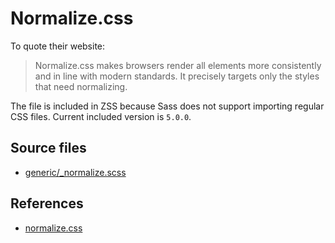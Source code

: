 # Normalize.css

To quote their website:

> Normalize.css makes browsers render all elements more consistently and in line with modern standards. It precisely targets only the styles that need normalizing.

The file is included in ZSS because Sass does not support importing regular CSS files. Current included version is `5.0.0`.

## Source files

- [generic/_normalize.scss](../../src/generic/_normalize.scss)

## References

- [normalize.css](https://necolas.github.io/normalize.css/)
